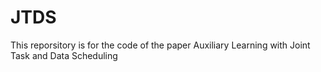 # JTDS
This reporsitory is for the code of the paper Auxiliary Learning with Joint Task and Data Scheduling
